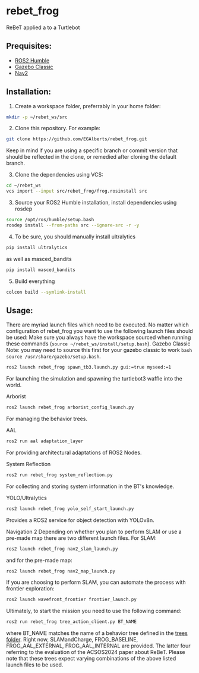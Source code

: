 # rebet_frog
ReBeT applied a to a Turtlebot

## Prequisites:
- [ROS2 Humble](https://docs.ros.org/en/humble/Installation.html)
- [Gazebo Classic](https://classic.gazebosim.org/tutorials?tut=install_ubuntu&cat=install)
- [Nav2](https://docs.nav2.org/getting_started/index.html#installation)

## Installation:

1. Create a workspace folder, preferrably in your home folder:
```bash
mkdir -p ~/rebet_ws/src
```

2. Clone this repository. For example:
```bash
git clone https://github.com/EGAlberts/rebet_frog.git
```
Keep in mind if you are using a specific branch or commit version that should be reflected in the clone, or remedied after cloning the default branch.

3. Clone the dependencies using VCS:
```bash
cd ~/rebet_ws
vcs import --input src/rebet_frog/frog.rosinstall src
```

3. Source your ROS2 Humble installation, install dependencies using rosdep
```bash
source /opt/ros/humble/setup.bash
rosdep install --from-paths src --ignore-src -r -y
```
4. To be sure, you should manually install ultralytics
```bash
pip install ultralytics
```
as well as masced_bandits
```bash
pip install masced_bandits
```

5. Build everything
```bash
colcon build --symlink-install
```

## Usage:
There are myriad launch files which need to be executed. No matter which configuration of rebet_frog you want to use the following launch files should be used:
Make sure you always have the workspace sourced when running these commands (```source ~/rebet_ws/install/setup.bash```).
Gazebo Classic
Note: you may need to source this first for your gazebo classic to work ```bash source /usr/share/gazebo/setup.bash```.
```bash
ros2 launch rebet_frog spawn_tb3.launch.py gui:=true myseed:=1
```
For launching the simulation and spawning the turtlebot3 waffle into the world.

Arborist
```bash
ros2 launch rebet_frog arborist_config_launch.py
```
For managing the behavior trees.

AAL
```bash
ros2 run aal adaptation_layer
```
For providing architectural adaptations of ROS2 Nodes.

System Reflection
```bash
ros2 run rebet_frog system_reflection.py
```
For collecting and storing system information in the BT's knowledge.

YOLO/Ultralytics
```bash
ros2 launch rebet_frog yolo_self_start_launch.py 
```
Provides a ROS2 service for object detection with YOLOv8n.

Navigation 2
Depending on whether you plan to perform SLAM or use a pre-made map there are two different launch files.
For SLAM:
```bash
ros2 launch rebet_frog nav2_slam_launch.py
```
and for the pre-made map:
```bash
ros2 launch rebet_frog nav2_map_launch.py
```

If you are choosing to perform SLAM, you can automate the process with frontier exploration:
```bash
ros2 launch wavefront_frontier frontier_launch.py 
```

Ultimately, to start the mission you need to use the following command:
```bash
ros2 run rebet_frog tree_action_client.py BT_NAME
```
where BT_NAME matches the name of a behavior tree defined in the [trees folder](/trees).
Right now, SLAMandCharge, FROG_BASELINE, FROG_AAL_EXTERNAL, FROG_AAL_INTERNAL are provided. The latter four referring to the evaluation of the ACSOS2024 paper about ReBeT.
Please note that these trees expect varying combinations of the above listed launch files to be used.
